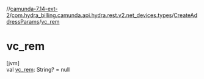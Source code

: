 //[camunda-7.14-ext-2](../../../index.md)/[com.hydra_billing.camunda.api.hydra.rest.v2.net_devices.types](../index.md)/[CreateAddressParams](index.md)/[vc_rem](vc_rem.md)

# vc_rem

[jvm]\
val [vc_rem](vc_rem.md): String? = null
